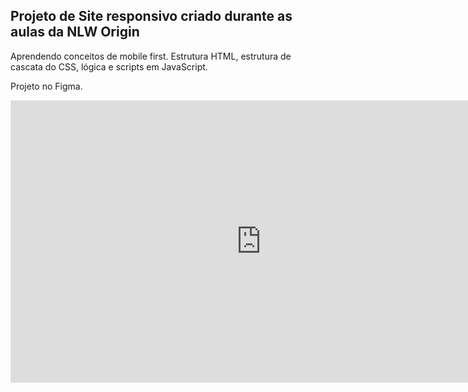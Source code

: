 <h2>Projeto de Site responsivo criado durante as aulas da NLW Origin</h2>
<p>
  Aprendendo conceitos de mobile first.
  Estrutura HTML, estrutura de cascata do CSS, lógica e scripts em JavaScript.

Projeto no Figma.

  <iframe style="border: 1px solid rgba(0, 0, 0, 0.1);" width="800" height="450" src="https://www.figma.com/embed?embed_host=share&url=https%3A%2F%2Fwww.figma.com%2Ffile%2FQxsPYiGzNvGWPDU0XTQrLc%2FOrigin-Six-vitoriapac%3Fnode-id%3D0%253A1" allowfullscreen></iframe>

</p>
